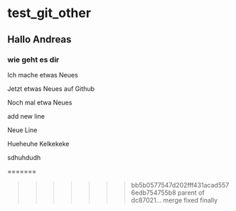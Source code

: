 # test_git_other

## Hallo Andreas 

### wie geht es dir


Ich mache etwas Neues


Jetzt etwas Neues auf Github




Noch mal etwa Neues

add new line




Neue Line




Hueheuhe Kelkekeke


sdhuhdudh

=======
>>>>>>> bb5b0577547d202fff431acad5576edb754755b8
>>>>>>> parent of dc87021... merge fixed finally
